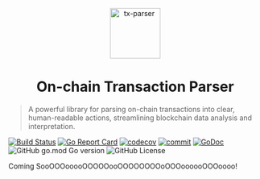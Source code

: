 <p align="center">
<img src="https://www.jeffro.io/assets/wiki/tx-parser/whale.png" alt="tx-parser" width="100">
</p>
<h1 align="center">On-chain Transaction Parser</h1>

> A powerful library for parsing on-chain transactions into clear, human-readable actions, streamlining blockchain data analysis and interpretation.

[![Build Status](https://github.com/0xjeffro/tx-parser/workflows/tests/badge.svg)](https://github.com/0xjeffro/tx-parser/actions)
[![Go Report Card](https://goreportcard.com/badge/github.com/0xjeffro/tx-parser)](https://goreportcard.com/report/github.com/0xjeffro/tx-parser)
[![codecov](https://codecov.io/github/0xjeffro/tx-parser/graph/badge.svg?token=1VPAKE8N6P)](https://codecov.io/github/0xjeffro/tx-parser)
[![commit](https://img.shields.io/github/last-commit/0xjeffro/tx-parser)](https://github.com/0xjeffro/tx-parser/commits/master)
[![GoDoc](https://pkg.go.dev/badge/github.com/0xjeffro/tx-parser?status.svg)](https://pkg.go.dev/github.com/0xjeffro/tx-parser@v1.0.0?tab=doc)
![GitHub go.mod Go version](https://img.shields.io/github/go-mod/go-version/0xjeffro/tx-parser)
![GitHub License](https://img.shields.io/github/license/0xjeffro/tx-parser)

Coming SooOOOooooOOOOOooOOOOOOOOoOOOoooooOOOoooo!

